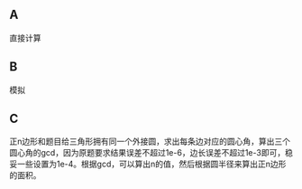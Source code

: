 ## A
直接计算

## B
模拟

## C
正n边形和题目给三角形拥有同一个外接圆，求出每条边对应的圆心角，算出三个圆心角的gcd，因为原题要求结果误差不超过1e-6，边长误差不超过1e-3即可，稳妥一些设置为1e-4。根据gcd，可以算出n的值，然后根据圆半径来算出正n边形的面积。
